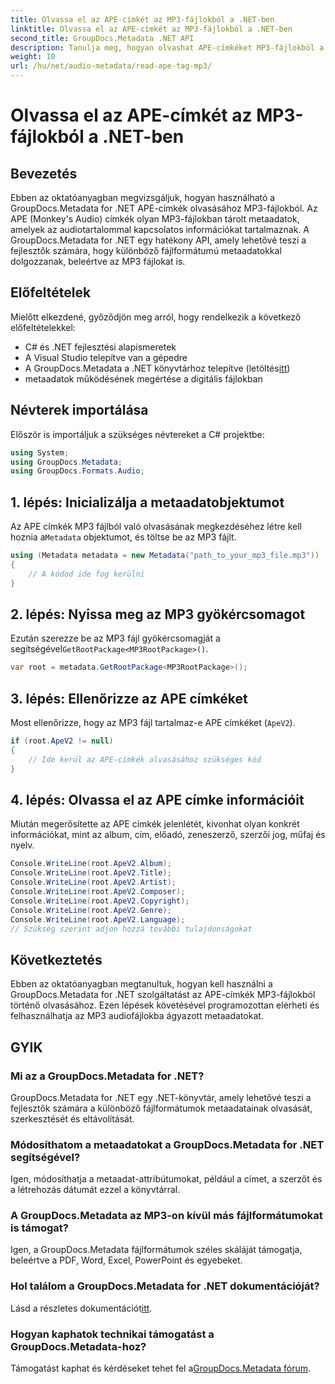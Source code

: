 ```yaml
---
title: Olvassa el az APE-címkét az MP3-fájlokból a .NET-ben
linktitle: Olvassa el az APE-címkét az MP3-fájlokból a .NET-ben
second_title: GroupDocs.Metadata .NET API
description: Tanulja meg, hogyan olvashat APE-címkéket MP3-fájlokból a GroupDocs.Metadata for .NET segítségével. Fedezze fel a metaadatok kinyerését C# nyelven lépésről lépésre.
weight: 10
url: /hu/net/audio-metadata/read-ape-tag-mp3/
---
```


# Olvassa el az APE-címkét az MP3-fájlokból a .NET-ben

## Bevezetés
Ebben az oktatóanyagban megvizsgáljuk, hogyan használható a GroupDocs.Metadata for .NET APE-címkék olvasásához MP3-fájlokból. Az APE (Monkey's Audio) címkék olyan MP3-fájlokban tárolt metaadatok, amelyek az audiotartalommal kapcsolatos információkat tartalmaznak. A GroupDocs.Metadata for .NET egy hatékony API, amely lehetővé teszi a fejlesztők számára, hogy különböző fájlformátumú metaadatokkal dolgozzanak, beleértve az MP3 fájlokat is.
## Előfeltételek
Mielőtt elkezdené, győződjön meg arról, hogy rendelkezik a következő előfeltételekkel:
- C# és .NET fejlesztési alapismeretek
- A Visual Studio telepítve van a gépedre
-  A GroupDocs.Metadata a .NET könyvtárhoz telepítve (letöltés[itt](https://releases.groupdocs.com/metadata/net/))
- metaadatok működésének megértése a digitális fájlokban

## Névterek importálása
Először is importáljuk a szükséges névtereket a C# projektbe:
```csharp
using System;
using GroupDocs.Metadata;
using GroupDocs.Formats.Audio;
```
## 1. lépés: Inicializálja a metaadatobjektumot
 Az APE címkék MP3 fájlból való olvasásának megkezdéséhez létre kell hoznia a`Metadata` objektumot, és töltse be az MP3 fájlt.
```csharp
using (Metadata metadata = new Metadata("path_to_your_mp3_file.mp3"))
{
    // A kódod ide fog kerülni
}
```
## 2. lépés: Nyissa meg az MP3 gyökércsomagot
 Ezután szerezze be az MP3 fájl gyökércsomagját a segítségével`GetRootPackage<MP3RootPackage>()`.
```csharp
var root = metadata.GetRootPackage<MP3RootPackage>();
```
## 3. lépés: Ellenőrizze az APE címkéket
Most ellenőrizze, hogy az MP3 fájl tartalmaz-e APE címkéket (`ApeV2`).
```csharp
if (root.ApeV2 != null)
{
    // Ide kerül az APE-címkék olvasásához szükséges kód
}
```
## 4. lépés: Olvassa el az APE címke információit
Miután megerősítette az APE címkék jelenlétét, kivonhat olyan konkrét információkat, mint az album, cím, előadó, zeneszerző, szerzői jog, műfaj és nyelv.
```csharp
Console.WriteLine(root.ApeV2.Album);
Console.WriteLine(root.ApeV2.Title);
Console.WriteLine(root.ApeV2.Artist);
Console.WriteLine(root.ApeV2.Composer);
Console.WriteLine(root.ApeV2.Copyright);
Console.WriteLine(root.ApeV2.Genre);
Console.WriteLine(root.ApeV2.Language);
// Szükség szerint adjon hozzá további tulajdonságokat
```

## Következtetés
Ebben az oktatóanyagban megtanultuk, hogyan kell használni a GroupDocs.Metadata for .NET szolgáltatást az APE-címkék MP3-fájlokból történő olvasásához. Ezen lépések követésével programozottan elérheti és felhasználhatja az MP3 audiofájlokba ágyazott metaadatokat.

## GYIK
### Mi az a GroupDocs.Metadata for .NET?
GroupDocs.Metadata for .NET egy .NET-könyvtár, amely lehetővé teszi a fejlesztők számára a különböző fájlformátumok metaadatainak olvasását, szerkesztését és eltávolítását.
### Módosíthatom a metaadatokat a GroupDocs.Metadata for .NET segítségével?
Igen, módosíthatja a metaadat-attribútumokat, például a címet, a szerzőt és a létrehozás dátumát ezzel a könyvtárral.
### A GroupDocs.Metadata az MP3-on kívül más fájlformátumokat is támogat?
Igen, a GroupDocs.Metadata fájlformátumok széles skáláját támogatja, beleértve a PDF, Word, Excel, PowerPoint és egyebeket.
### Hol találom a GroupDocs.Metadata for .NET dokumentációját?
 Lásd a részletes dokumentációt[itt](https://tutorials.groupdocs.com/metadata/net/).
### Hogyan kaphatok technikai támogatást a GroupDocs.Metadata-hoz?
 Támogatást kaphat és kérdéseket tehet fel a[GroupDocs.Metadata fórum](https://forum.groupdocs.com/c/metadata/14).